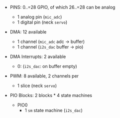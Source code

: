
- PINS: 0..=28 GPIO, of which 26..=28 can be analog
  - 1 analog pin (`mic_adc`)
  - 1 digital pin (neck `servo`)

- DMA: 12 available
  - 1 channel (`mic_adc` adc -> buffer)
  - 1 channel (`i2s_dac` buffer -> pio)

- DMA Interrupts: 2 available
  - 0: (`i2s_dac`: on buffer empty)

- PWM: 8 available, 2 channels per
  - 1 slice (neck `servo`)

- PIO Blocks: 2 blocks * 4 state machines
  - PIO0
    - 1 `sm` state machine (`i2s_dac`)
